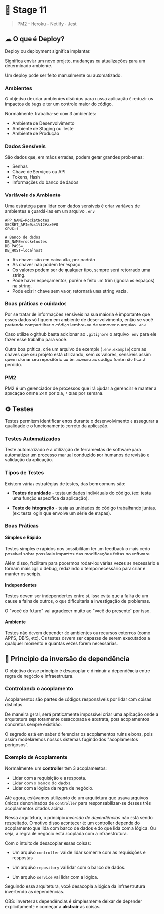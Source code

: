 # 🚀 Stage 11

> PM2 - Heroku - Netlify - Jest

## ☁ O que é Deploy?

Deploy ou deployment significa implantar.

Significa enviar um novo projeto, mudanças ou atualizações para um determinado ambiente.

Um deploy pode ser feito manualmente ou automatizado.

### Ambientes

O objetivo de criar ambientes distintos para nossa aplicação é reduzir os impactos de bugs e ter um controle maior do código.

Normalmente, trabalha-se com 3 ambientes:

- Ambiente de Desenvolvimento
- Ambiente de Staging ou Teste
- Ambiente de Produção

### Dados Sensíveis

São dados que, em mãos erradas, podem gerar grandes problemas:

- Senhas
- Chave de Serviços ou API
- Tokens, Hash
- Informações do banco de dados

### Variáveis de Ambiente

Uma estratégia para lidar com dados sensíveis é criar variáveis de ambientes e guardá-las em um arquivo `.env`

```
APP_NAME=RocketNotes
SECRET_API=9as1%12#zx0#0
CPUS=4

# Banco de dados
DB_NAME=rocketnotes
DB_PASS=
DB_HOST=localhost
```

- As chaves são em caixa alta, por padrão.
- As chaves não podem ter espaço.
- Os valores podem ser de qualquer tipo, sempre será retornado uma string.
- Pode haver espeçamentos, porém é feito um trim (ignora os espaços) na string.
- Pode existir chave sem valor, retornará uma string vazia.

### Boas práticas e cuidados

Por se tratar de informações sensíveis na sua maioria é importante que esses dados só fiquem em ambiente de desenvolvimento, então se você pretende compartilhar o código lembre-se de remover o arquivo `.env`.

Caso utilize o github basta adicionar ao `.gitignore` o arquivo `.env` para ele fazer esse trabalho para você.

Outra boa prática, crie um arquivo de exemplo (`.env.example`) com as chaves que seu projeto está utilizando, sem os valores, sensíveis assim quem clonar seu repositório ou ter acesso ao código fonte não ficará perdido.

### PM2

PM2 é um gerenciador de processos que irá ajudar a gerenciar e manter a aplicação online 24h por dia, 7 dias por semana.

## ⚙ Testes

Testes permitem identificar erros durante o desenvolvimento e assegurar a qualidade e o funcionamento correto da aplicação.

### Testes Automatizados

Teste automatizado é a utilização de ferramentas de software para automatizar um processo manual conduzido por humanos de revisão e validação da aplicação.

### Tipos de Testes

Existem várias estratégias de testes, das bem comuns são:

- **Testes de unidade** - testa unidades individuais do código. (ex: testa uma função específica da aplicação).

- **Teste de integração** - testa as unidades do código trabalhando juntas. (ex: testa login que envolve um série de etapas).

### Boas Práticas

#### Simples e Rápido

Testes simples e rápidos nos possibilitam ter um feedback o mais cedo possível sobre possíveis impactos das modificações feitas no software.

Além disso, facilitam para podermos rodar-los várias vezes se necessário e tornam mais ágil o debug, reduzindo o tempo necessário para criar e manter os scripts.

#### Independentes

Testes devem ser independentes entre si. Isso evita que a falha de um cause a falha de outros, o que dificultaria a investigação de problemas.

O "você do futuro" vai agradecer muito ao "você do presente" por isso.

#### Ambiente

Testes não devem depender de ambientes ou recursos externos (como API'S, DB'S, etc). Os testes devem ser capazes de serem executados a qualquer momento e quantas vezes forem necessárias.

## 🤯 Princípio da inversão de dependência

O objetivo desse princípio é desacoplar e diminuir a dependência entre regra de negócio e infraestrutura.

### Controlando o acoplamento

Acoplamentos são partes de códigos responsáveis por lidar com coisas distintas.

De maneira geral, será praticamente impossível criar uma aplicação onde a arquitetura seja totalmente desacoplada e abstrata, pois acoplamentos concretos sempre existirão.

O segredo está em saber diferenciar os acoplamentos ruins e bons, pois assim modelaremos nossos sistemas fugindo dos "acoplamentos perigosos".

### Exemplo de Acoplamento

Normalmente, um **controller** tem 3 acoplamentos:

- Lidar com a requisição e a resposta.
- Lidar com o banco de dados.
- Lidar com a lógica da regra de negócio.

Até agora, estávamos utilizando de um arquitetura que usava arquivos únicos denominados de `controller` para responsabilizar-se desses três acoplamentos citados acima.

Nessa arquitetura, o princípio _inversão de dependências_ não está sendo respeitado. O motivo disso acontecer é: um controller depende do acoplamento que lida com banco de dados e do que lida com a lógica. Ou seja, a regra de negócio está acoplada com a infraestrutura.

Com o intuito de desacoplar essas coisas:

- Um arquivo `controller` vai de lidar somente com as requisições e respostas.

- Um arquivo `repository` vai lidar com o banco de dados.

- Um arquivo `service` vai lidar com a lógica.

Seguindo essa arquitetura, você desacopla a lógica da infraestrutura invertendo as dependências.

OBS: inverter as dependências é simplesmente deixar de depender explicitamente e começar a **abstrair** as coisas.
